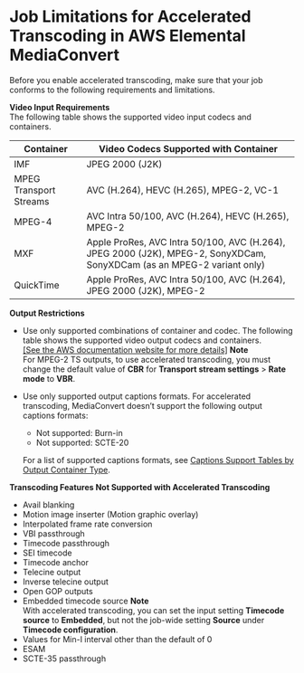 # Job Limitations for Accelerated Transcoding in AWS Elemental MediaConvert<a name="job-requirements"></a>

Before you enable accelerated transcoding, make sure that your job conforms to the following requirements and limitations\.

**Video Input Requirements**  
The following table shows the supported video input codecs and containers\.


| Container | Video Codecs Supported with Container | 
| --- | --- | 
| IMF | JPEG 2000 \(J2K\) | 
| MPEG Transport Streams | AVC \(H\.264\), HEVC \(H\.265\), MPEG\-2, VC\-1 | 
| MPEG\-4 | AVC Intra 50/100, AVC \(H\.264\), HEVC \(H\.265\), MPEG\-2 | 
| MXF | Apple ProRes, AVC Intra 50/100, AVC \(H\.264\), JPEG 2000 \(J2K\), MPEG\-2, SonyXDCam, SonyXDCam \(as an MPEG\-2 variant only\) | 
| QuickTime | Apple ProRes, AVC Intra 50/100, AVC \(H\.264\), JPEG 2000 \(J2K\), MPEG\-2 | 

**Output Restrictions**
+ Use only supported combinations of container and codec\. The following table shows the supported video output codecs and containers\.    
[\[See the AWS documentation website for more details\]](http://docs.aws.amazon.com/mediaconvert/latest/ug/job-requirements.html)
**Note**  
For MPEG\-2 TS outputs, to use accelerated transcoding, you must change the default value of **CBR** for **Transport stream settings** > **Rate mode** to **VBR**\.
+ Use only supported output captions formats\. For accelerated transcoding, MediaConvert doesn’t support the following output captions formats:
  + Not supported: Burn\-in
  + Not supported: SCTE\-20

  For a list of supported captions formats, see [Captions Support Tables by Output Container Type](captions-support-tables-by-container-type.md)\.

**Transcoding Features Not Supported with Accelerated Transcoding**
+ Avail blanking
+ Motion image inserter \(Motion graphic overlay\)
+ Interpolated frame rate conversion
+ VBI passthrough
+ Timecode passthrough
+ SEI timecode
+ Timecode anchor
+ Telecine output
+ Inverse telecine output
+ Open GOP outputs
+ Embedded timecode source
**Note**  
With accelerated transcoding, you can set the input setting **Timecode source** to **Embedded**, but not the job\-wide setting **Source** under **Timecode configuration**\.
+ Values for Min\-I interval other than the default of 0
+ ESAM
+ SCTE\-35 passthrough
